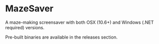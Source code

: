 # MazeSaver

A maze-making screensaver with both OSX (10.6+) and Windows (.NET required) versions.

Pre-built binaries are available in the releases section.
